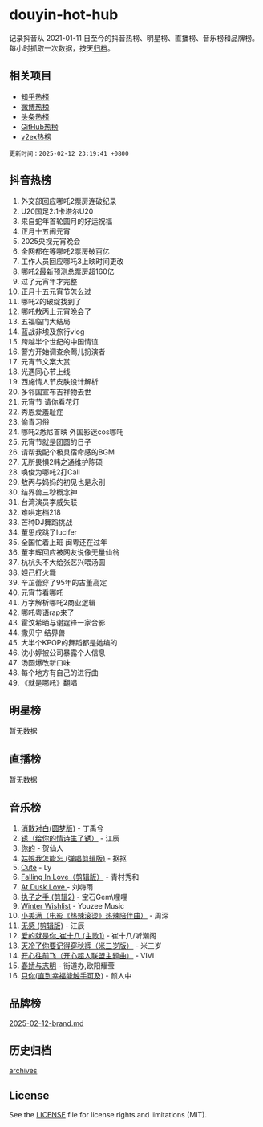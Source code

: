# douyin-hot-hub

记录抖音从 2021-01-11 日至今的抖音热榜、明星榜、直播榜、音乐榜和品牌榜。每小时抓取一次数据，按天[归档](archives)。

## 相关项目

- [知乎热榜](https://github.com/lonnyzhang423/zhihu-hot-hub)
- [微博热榜](https://github.com/lonnyzhang423/weibo-hot-hub)
- [头条热榜](https://github.com/lonnyzhang423/toutiao-hot-hub)
- [GitHub热榜](https://github.com/lonnyzhang423/github-hot-hub)
- [v2ex热榜](https://github.com/lonnyzhang423/v2ex-hot-hub)


`更新时间：2025-02-12 23:19:41 +0800`

## 抖音热榜

1. 外交部回应哪吒2票房连破纪录
1. U20国足2:1卡塔尔U20
1. 来自蛇年首轮圆月的好运祝福
1. 正月十五闹元宵
1. 2025央视元宵晚会
1. 全网都在等哪吒2票房破百亿
1. 工作人员回应哪吒3上映时间更改
1. 哪吒2最新预测总票房超160亿
1. 过了元宵年才完整
1. 正月十五元宵节怎么过
1. 哪吒2的破绽找到了
1. 哪吒敖丙上元宵晚会了
1. 五福临门大结局
1. 蓝战非埃及旅行vlog
1. 跨越半个世纪的中国情谊
1. 警方开始调查余莺儿扮演者
1. 元宵节文案大赏
1. 光遇同心节上线
1. 西施情人节皮肤设计解析
1. 多邻国宣布吉祥物去世
1. 元宵节 请你看花灯
1. 秀恩爱羞耻症
1. 偷青习俗
1. 哪吒2悉尼首映 外国影迷cos哪吒
1. 元宵节就是团圆的日子
1. 请帮我配个极具宿命感的BGM
1. 无所畏惧2韩之通维护陈硕
1. 唤俊为哪吒2打Call
1. 敖丙与妈妈的初见也是永别
1. 结界兽三秒概念神
1. 台湾演员李威失联
1. 难哄定档218
1. 芒种DJ舞蹈挑战
1. 董思成跳了lucifer
1. 全国忙着上班 闽粤还在过年
1. 董宇辉回应被网友说像无量仙翁
1. 杭杭头不大给张艺兴喂汤圆
1. 妲己打火舞
1. 辛芷蕾穿了95年的古董高定
1. 元宵节看哪吒
1. 万字解析哪吒2商业逻辑
1. 哪吒粤语rap来了
1. 霍汶希晒与谢霆锋一家合影
1. 撒贝宁 结界兽
1. 大半个KPOP的舞蹈都是她编的
1. 沈小婷被公司暴露个人信息
1. 汤圆爆改新口味
1. 每个地方有自己的进行曲
1. 《就是哪吒》翻唱

## 明星榜

暂无数据

## 直播榜

暂无数据

## 音乐榜

1. [消散对白(圆梦版)](https://sf5-hl-cdn-tos.douyinstatic.com/obj/tos-cn-ve-2774/og4jB5I5IizzoZVAAAzWgBMAsMDWoArfwBOiFs) - 丁禹兮
1. [锈（给你的情诗生了锈）](https://sf5-hl-cdn-tos.douyinstatic.com/obj/tos-cn-ve-2774/o8a1PBtVqIYbPEGK6e5A4egedVMdm3fCIz6bbE) - 江辰
1. [你的](https://sf5-hl-cdn-tos.douyinstatic.com/obj/tos-cn-ve-2774/oYuIeKf42jB7sEV6B2upMdpYAgfrQWj0FeRegh) - 贺仙人
1. [姑娘我怎能忘 (弹唱剪辑版)](https://sf5-hl-cdn-tos.douyinstatic.com/obj/tos-cn-ve-2774/okamwrBGEMz6illuEofAsMV4yzF5tVWbBiA5AI) - 抠抠
1. [Cute](https://sf5-hl-cdn-tos.douyinstatic.com/obj/tos-cn-ve-2774/o4IbIzHWKAAB4wsS5qMBRiiAlEBGTpQRNfFvuo) - Ly
1. [Falling In Love（剪辑版）](https://sf5-hl-cdn-tos.douyinstatic.com/obj/tos-cn-ve-2774/o8ajpA8zzgBPahbBIO8AcKGBLJezFCRd1wfP9f) - 青村秀和
1. [ At Dusk  Love ](https://sf5-hl-cdn-tos.douyinstatic.com/obj/tos-cn-ve-2774/o8CrpCf5CaYgI4ZrtQgMQAFEfuGqNnRSDQAPBc) - 刘嗨雨
1. [执子之手 (剪辑2)](https://sf5-hl-cdn-tos.douyinstatic.com/obj/tos-cn-ve-2774/oUoZLQjCc31XzqsBnBQUNgeKtYPBcgbFDwtfcu) - 宝石Gem\哩哩
1. [Winter Wishlist](https://sf3-cdn-tos.douyinstatic.com/obj/tos-cn-ve-2774/oIIgUOeamCFCVAzxN6MFRLIBlLGpUqQxeeHrLE) - Youzee Music
1. [小美满（电影《热辣滚烫》热辣陪伴曲）](https://sf5-hl-cdn-tos.douyinstatic.com/obj/tos-cn-ve-2774/o0GAn2lSgfZIDUgtevCGDQYnFg4CwnrBaxbTZL) - 周深
1. [无感 (剪辑版)](https://sf5-hl-cdn-tos.douyinstatic.com/obj/tos-cn-ve-2774/o0eIsUzJBDlQaQFC5OFlgbMEZC1TFYBftOBn6p) - 江辰
1. [爱的就是你_崔十八 (主歌1)](https://sf5-hl-cdn-tos.douyinstatic.com/obj/tos-cn-ve-2774/oI5BO5DhFZ6UTcNCnZaOCBLtZ7WIMQGfgnXf5E) - 崔十八/听潮阁
1. [天冷了你要记得穿秋裤（米三岁版）](https://sf5-hl-cdn-tos.douyinstatic.com/obj/tos-cn-ve-2774/oQlIwVIDWiZ6BQilAorS7MA0AgCkQDvcZAdm1) - 米三岁
1. [开心往前飞（开心超人联盟主题曲）](https://sf5-hl-cdn-tos.douyinstatic.com/obj/tos-cn-ve-2774/9d8fb7c82cf1421fb93a9fe925275e0a) - VIVI
1. [春娇与志明](https://sf6-cdn-tos.douyinstatic.com/obj/tos-cn-ve-2774/e530d8fceb7044b39707d7f9ff54add1) - 街道办,欧阳耀莹
1. [只你(直到幸福能触手可及)](https://sf5-hl-cdn-tos.douyinstatic.com/obj/tos-cn-ve-2774/o0lBkRDzFTeaVSUz3ZZSCBVtZ5DIMQGfgmEAuE) - 颜人中

## 品牌榜

[2025-02-12-brand.md](archives/2025-02-12-brand.md)

## 历史归档

[archives](archives)

## License

See the [LICENSE](LICENSE) file for license rights and limitations (MIT).
